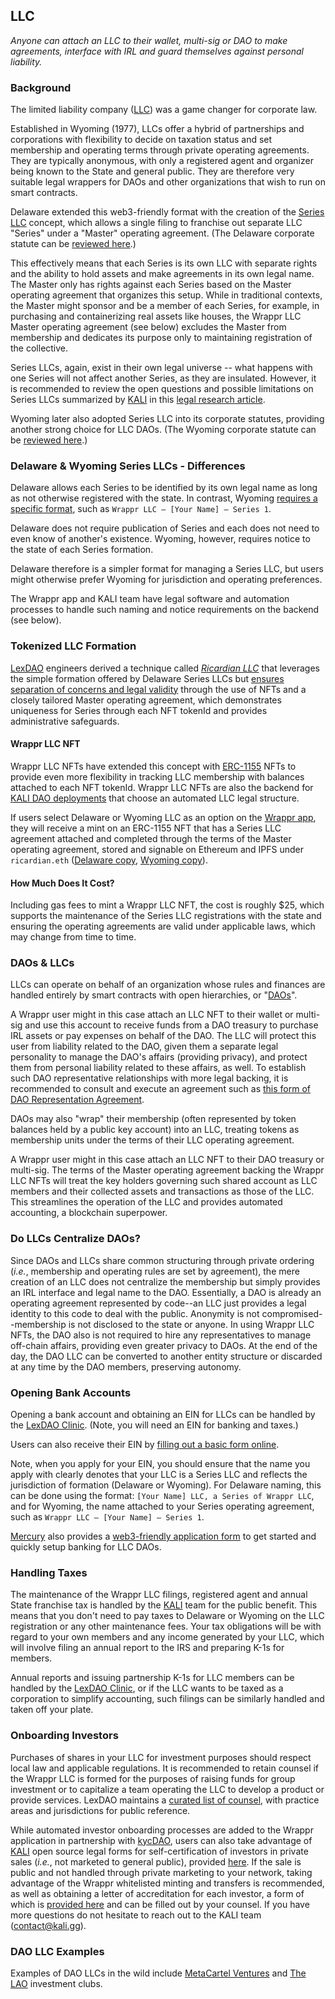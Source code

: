 ## LLC

*Anyone can attach an LLC to their wallet, multi-sig or DAO to make agreements, interface with IRL and guard themselves against personal liability.*

### Background

The limited liability company ([LLC](https://mirror.xyz/kalico.eth/vqfVO70rkW3_D7MQA7oKlcf5yErlHt2mRUsY62hNkT0)) was a game changer for corporate law.

Established in Wyoming (1977), LLCs offer a hybrid of partnerships and corporations with flexibility to decide on taxation status and set membership and operating terms through private operating agreements. They are typically anonymous, with only a registered agent and organizer being known to the State and general public. They are therefore very suitable legal wrappers for DAOs and other organizations that wish to run on smart contracts.

Delaware extended this web3-friendly format with the creation of the [Series LLC](https://mirror.xyz/kalico.eth/PjwUyaJsHZIvJ3RfSMghcw_FS1ohrrQuXmD9XI5GJtk) concept, which allows a single filing to franchise out separate LLC "Series" under a "Master" operating agreement. (The Delaware corporate statute can be [reviewed here](https://law.justia.com/codes/delaware/2014/title-6/chapter-18/subchapter-ii/section-18-215).) 

This effectively means that each Series is its own LLC with separate rights and the ability to hold assets and make agreements in its own legal name. The Master only has rights against each Series based on the Master operating agreement that organizes this setup. While in traditional contexts, the Master might sponsor and be a member of each Series, for example, in purchasing and containerizing real assets like houses, the Wrappr LLC Master operating agreement (see below) excludes the Master from membership and dedicates its purpose only to maintaining registration of the collective. 

Series LLCs, again, exist in their own legal universe -- what happens with one Series will not affect another Series, as they are insulated. However, it is recommended to review the open questions and possible limitations on Series LLCs summarized by [KALI](https://kali.gg/) in this [legal research article](https://mirror.xyz/kalico.eth/PjwUyaJsHZIvJ3RfSMghcw_FS1ohrrQuXmD9XI5GJtk).

Wyoming later also adopted Series LLC into its corporate statutes, providing another strong choice for LLC DAOs. (The Wyoming corporate statute can be [reviewed here](https://law.justia.com/codes/wyoming/2018/title-17/chapter-29/article-2/section-17-29-211/).)

### Delaware & Wyoming Series LLCs - Differences

Delaware allows each Series to be identified by its own legal name as long as not otherwise registered with the state. In contrast, Wyoming [requires a specific format](https://sos.wyo.gov/Forms/WyoBiz/Series_LLC_Rules.pdf), such as `Wrappr LLC – [Your Name] – Series 1`.

Delaware does not require publication of Series and each does not need to even know of another's existence. Wyoming, however, requires notice to the state of each Series formation.

Delaware therefore is a simpler format for managing a Series LLC, but users might otherwise prefer Wyoming for jurisdiction and operating preferences. 

The Wrappr app and KALI team have legal software and automation processes to handle such naming and notice requirements on the backend (see below).

### Tokenized LLC Formation

[LexDAO](https://www.lexdao.coop/) engineers derived a technique called [*Ricardian LLC*](https://ricardian.gitbook.io/ricardian-llc/) that leverages the simple formation offered by Delaware Series LLCs but [ensures separation of concerns and legal validity](https://delawarebusinesstimes.com/sponsored-content/bizinsights/future-blockchain-blockchain-ledgers-help-protect-assets-within-delaware-series-llc/) through the use of NFTs and a closely tailored Master operating agreement, which demonstrates uniqueness for Series through each NFT tokenId and provides administrative safeguards.

#### Wrappr LLC NFT

Wrappr LLC NFTs have extended this concept with [ERC-1155](https://eips.ethereum.org/EIPS/eip-1155) NFTs to provide even more flexibility in tracking LLC membership with balances attached to each NFT tokenId. Wrappr LLC NFTs are also the backend for [KALI DAO deployments](https://app.kali.gg/) that choose an automated LLC legal structure.

If users select Delaware or Wyoming LLC as an option on the [Wrappr app](https://app.wrappr.wtf/), they will receive a mint on an ERC-1155 NFT that has a Series LLC agreement attached and completed through the terms of the Master operating agreement, stored and signable on Ethereum and IPFS under `ricardian.eth` ([Delaware copy](https://de.llc.ricardian.eth.limo/), [Wyoming copy](https://wy.llc.ricardian.eth.limo/)).

#### How Much Does It Cost?

Including gas fees to mint a Wrappr LLC NFT, the cost is roughly $25, which supports the maintenance of the Series LLC registrations with the state and ensuring the operating agreements are valid under applicable laws, which may change from time to time.

### DAOs & LLCs

LLCs can operate on behalf of an organization whose rules and finances are handled entirely by smart contracts with open hierarchies, or "[DAOs](https://ethereum.org/en/dao/)". 

A Wrappr user might in this case attach an LLC NFT to their wallet or multi-sig and use this account to receive funds from a DAO treasury to purchase IRL assets or pay expenses on behalf of the DAO. The LLC will protect this user from liability related to the DAO, given them a separate legal personality to manage the DAO's affairs (providing privacy), and protect them from personal liability related to these affairs, as well. To establish such DAO representative relationships with more legal backing, it is recommended to consult and execute an agreement such as [this form of DAO Representation Agreement](https://github.com/kalidao/kali-legal/blob/main/ops/RepresentationAgreement.md).

DAOs may also "wrap" their membership (often represented by token balances held by a public key account) into an LLC, treating tokens as membership units under the terms of their LLC operating agreement.

A Wrappr user might in this case attach an LLC NFT to their DAO treasury or multi-sig. The terms of the Master operating agreement backing the Wrappr LLC NFTs will treat the key holders governing such shared account as LLC members and their collected assets and transactions as those of the LLC. This streamlines the operation of the LLC and provides automated accounting, a blockchain superpower.

### Do LLCs Centralize DAOs?

Since DAOs and LLCs share common structuring through private ordering (*i.e.*, membership and operating rules are set by agreement), the mere creation of an LLC does not centralize the membership but simply provides an IRL interface and legal name to the DAO. Essentially, a DAO is already an operating agreement represented by code--an LLC just provides a legal identity to this code to deal with the public. Anonymity is not compromised--membership is not disclosed to the state or anyone. In using Wrappr LLC NFTs, the DAO also is not required to hire any representatives to manage off-chain affairs, providing even greater privacy to DAOs. At the end of the day, the DAO LLC can be converted to another entity structure or discarded at any time by the DAO members, preserving autonomy.

### Opening Bank Accounts

Opening a bank account and obtaining an EIN for LLCs can be handled by the [LexDAO Clinic](https://yrcwg46jgjy.typeform.com/to/FEZ9cFhM). (Note, you will need an EIN for banking and taxes.)

Users can also receive their EIN by [filling out a basic form online](https://www.irs.gov/businesses/small-businesses-self-employed/apply-for-an-employer-identification-number-ein-online).

Note, when you apply for your EIN, you should ensure that the name you apply with clearly denotes that your LLC is a Series LLC and reflects the jurisdiction of formation (Delaware or Wyoming). For Delaware naming, this can be done using the format: `[Your Name] LLC, a Series of Wrappr LLC`, and for Wyoming, the name attached to your Series operating agreement, such as `Wrappr LLC – [Your Name] – Series 1`.

[Mercury](https://mercury.com/web3) also provides a [web3-friendly application form](https://mercury.com/signup) to get started and quickly setup banking for LLC DAOs.

### Handling Taxes

The maintenance of the Wrappr LLC filings, registered agent and annual State franchise tax is handled by the [KALI](https://www.kali.gg/) team for the public benefit. This means that you don't need to pay taxes to Delaware or Wyoming on the LLC registration or any other maintenance fees. Your tax obligations will be with regard to your own members and any income generated by your LLC, which will involve filing an annual report to the IRS and preparing K-1s for members.

Annual reports and issuing partnership K-1s for LLC members can be handled by the [LexDAO Clinic](https://yrcwg46jgjy.typeform.com/to/FEZ9cFhM), or if the LLC wants to be taxed as a corporation to simplify accounting, such filings can be similarly handled and taken off your plate.

### Onboarding Investors

Purchases of shares in your LLC for investment purposes should respect local law and applicable regulations. It is recommended to retain counsel if the Wrappr LLC is formed for the purposes of raising funds for group investment or to capitalize a team operating the LLC to develop a product or provide services. LexDAO maintains a [curated list of counsel](https://www.lexdao.coop/#/directory), with practice areas and jurisdictions for public reference.

While automated investor onboarding processes are added to the Wrappr application in partnership with [kycDAO](https://twitter.com/kycdao), users can also take advantage of [KALI](https://kali.gg/) open source legal forms for self-certification of investors in private sales (*i.e.*, not marketed to general public), provided [here](https://github.com/kalidao/kali-legal/blob/main/ops/fundraise/AccreditationQuestionnaire.md). If the sale is public and not handled through private marketing to your network, taking advantage of the Wrappr whitelisted minting and transfers is recommended, as well as obtaining a letter of accreditation for each investor, a form of which is [provided here](https://github.com/kalidao/kali-legal/blob/main/ops/fundraise/AccreditationLetter.md) and can be filled out by your counsel. If you have more questions do not hesitate to reach out to the KALI team (contact@kali.gg). 

### DAO LLC Examples

Examples of DAO LLCs in the wild include [MetaCartel Ventures](https://github.com/metacartel/MCV/blob/master/Legal/Grimoire%20and%20Exhibits/MCV-Grimoire-Final-All-Exhihbits.pdf) and [The LAO](https://medium.com/openlawofficial/the-lao-a-for-profit-limited-liability-autonomous-organization-9eae89c9669c) investment clubs.
